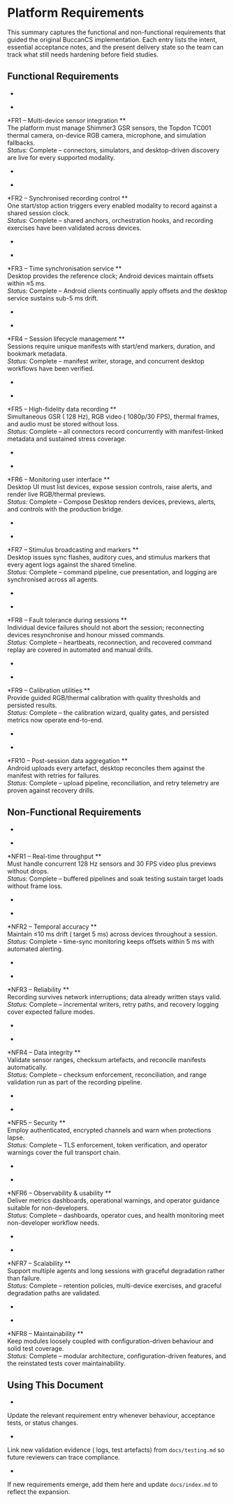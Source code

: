 # Platform Requirements

This
summary
captures
the
functional
and
non-functional
requirements
that
guided
the
original
BuccanCS
implementation.
Each
entry
lists
the
intent,
essential
acceptance
notes,
and
the
present
delivery
state
so
the
team
can
track
what
still
needs
hardening
before
field
studies.

## Functional Requirements

-

*

*FR1 –
Multi-device
sensor
integration
**  
The
platform
must
manage
Shimmer3
GSR
sensors,
the
Topdon
TC001
thermal
camera,
on-device
RGB
camera,
microphone,
and
simulation
fallbacks.  
*Status:*
Complete –
connectors,
simulators,
and
desktop-driven
discovery
are
live
for
every
supported
modality.

-

*

*FR2 –
Synchronised
recording
control
**  
One
start/stop
action
triggers
every
enabled
modality
to
record
against
a
shared
session
clock.  
*Status:*
Complete –
shared
anchors,
orchestration
hooks,
and
recording
exercises
have
been
validated
across
devices.

-

*

*FR3 –
Time
synchronisation
service
**  
Desktop
provides
the
reference
clock;
Android
devices
maintain
offsets
within
≈5
ms.  
*Status:*
Complete –
Android
clients
continually
apply
offsets
and
the
desktop
service
sustains
sub-5
ms
drift.

-

*

*FR4 –
Session
lifecycle
management
**  
Sessions
require
unique
manifests
with
start/end
markers,
duration,
and
bookmark
metadata.  
*Status:*
Complete –
manifest
writer,
storage,
and
concurrent
desktop
workflows
have
been
verified.

-

*

*FR5 –
High-fidelity
data
recording
**  
Simultaneous
GSR (
128
Hz),
RGB
video (
1080p/30
FPS),
thermal
frames,
and
audio
must
be
stored
without
loss.  
*Status:*
Complete –
all
connectors
record
concurrently
with
manifest-linked
metadata
and
sustained
stress
coverage.

-

*

*FR6 –
Monitoring
user
interface
**  
Desktop
UI
must
list
devices,
expose
session
controls,
raise
alerts,
and
render
live
RGB/thermal
previews.  
*Status:*
Complete –
Compose
Desktop
renders
devices,
previews,
alerts,
and
controls
with
the
production
bridge.

-

*

*FR7 –
Stimulus
broadcasting
and
markers
**  
Desktop
issues
sync
flashes,
auditory
cues,
and
stimulus
markers
that
every
agent
logs
against
the
shared
timeline.  
*Status:*
Complete –
command
pipeline,
cue
presentation,
and
logging
are
synchronised
across
all
agents.

-

*

*FR8 –
Fault
tolerance
during
sessions
**  
Individual
device
failures
should
not
abort
the
session;
reconnecting
devices
resynchronise
and
honour
missed
commands.  
*Status:*
Complete –
heartbeats,
reconnection,
and
recovered
command
replay
are
covered
in
automated
and
manual
drills.

-

*

*FR9 –
Calibration
utilities
**  
Provide
guided
RGB/thermal
calibration
with
quality
thresholds
and
persisted
results.  
*Status:*
Complete –
the
calibration
wizard,
quality
gates,
and
persisted
metrics
now
operate
end-to-end.

-

*

*FR10 –
Post-session
data
aggregation
**  
Android
uploads
every
artefact,
desktop
reconciles
them
against
the
manifest
with
retries
for
failures.  
*Status:*
Complete –
upload
pipeline,
reconciliation,
and
retry
telemetry
are
proven
against
recovery
drills.

## Non-Functional Requirements

-

*

*NFR1 –
Real-time
throughput
**  
Must
handle
concurrent
128
Hz
sensors
and
30
FPS
video
plus
previews
without
drops.  
*Status:*
Complete –
buffered
pipelines
and
soak
testing
sustain
target
loads
without
frame
loss.

-

*

*NFR2 –
Temporal
accuracy
**  
Maintain
≤10
ms
drift (
target
5
ms)
across
devices
throughout
a
session.  
*Status:*
Complete –
time-sync
monitoring
keeps
offsets
within
5
ms
with
automated
alerting.

-

*

*NFR3 –
Reliability
**  
Recording
survives
network
interruptions;
data
already
written
stays
valid.  
*Status:*
Complete –
incremental
writers,
retry
paths,
and
recovery
logging
cover
expected
failure
modes.

-

*

*NFR4 –
Data
integrity
**  
Validate
sensor
ranges,
checksum
artefacts,
and
reconcile
manifests
automatically.  
*Status:*
Complete –
checksum
enforcement,
reconciliation,
and
range
validation
run
as
part
of
the
recording
pipeline.

-

*

*NFR5 –
Security
**  
Employ
authenticated,
encrypted
channels
and
warn
when
protections
lapse.  
*Status:*
Complete –
TLS
enforcement,
token
verification,
and
operator
warnings
cover
the
full
transport
chain.

-

*

*NFR6 –
Observability &
usability
**  
Deliver
metrics
dashboards,
operational
warnings,
and
operator
guidance
suitable
for
non-developers.  
*Status:*
Complete –
dashboards,
operator
cues,
and
health
monitoring
meet
non-developer
workflow
needs.

-

*

*NFR7 –
Scalability
**  
Support
multiple
agents
and
long
sessions
with
graceful
degradation
rather
than
failure.  
*Status:*
Complete –
retention
policies,
multi-device
exercises,
and
graceful
degradation
paths
are
validated.

-

*

*NFR8 –
Maintainability
**  
Keep
modules
loosely
coupled
with
configuration-driven
behaviour
and
solid
test
coverage.  
*Status:*
Complete –
modular
architecture,
configuration-driven
features,
and
the
reinstated
tests
cover
maintainability.

## Using This Document

-

Update
the
relevant
requirement
entry
whenever
behaviour,
acceptance
tests,
or
status
changes.

-

Link
new
validation
evidence (
logs,
test
artefacts)
from
`docs/testing.md`
so
future
reviewers
can
trace
compliance.

-

If
new
requirements
emerge,
add
them
here
and
update
`docs/index.md`
to
reflect
the
expansion.


